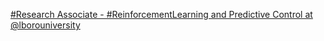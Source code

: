 [#Research Associate - #ReinforcementLearning and Predictive Control at @lborouniversity](https://qi.tc/qi/111305)